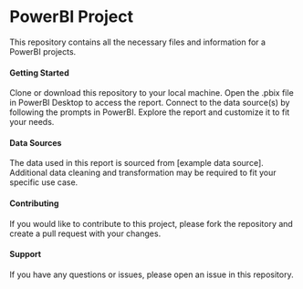 # PowerBI Project
This repository contains all the necessary files and information for a PowerBI projects.

#### Getting Started
Clone or download this repository to your local machine.
Open the .pbix file in PowerBI Desktop to access the report.
Connect to the data source(s) by following the prompts in PowerBI.
Explore the report and customize it to fit your needs.

#### Data Sources
The data used in this report is sourced from [example data source]. Additional data cleaning and transformation may be required to fit your specific use case.

#### Contributing
If you would like to contribute to this project, please fork the repository and create a pull request with your changes.

#### Support
If you have any questions or issues, please open an issue in this repository.
